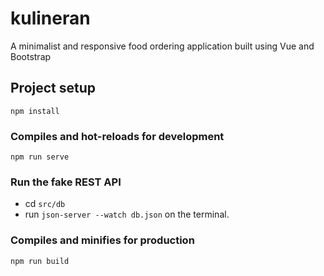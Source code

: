 # kulineran

A minimalist and responsive food ordering application built using Vue and Bootstrap

## Project setup

```
npm install
```

### Compiles and hot-reloads for development

```
npm run serve
```

### Run the fake REST API

- cd `src/db`
- run `json-server --watch db.json` on the terminal.

### Compiles and minifies for production

```
npm run build
```
